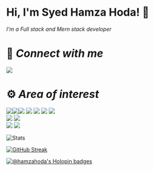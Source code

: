 # Hi, I'm Syed Hamza Hoda! 👋

*I'm a Full stack and Mern stack developer*


# 📱  *Connect with me*
<a href="mailto:syedhamzahoda@gmail.com"> <img src="https://camo.githubusercontent.com/571384769c09e0c66b45e39b5be70f68f552db3e2b2311bc2064f0d4a9f5983b/68747470733a2f2f696d672e736869656c64732e696f2f62616467652f476d61696c2d4431343833363f7374796c653d666f722d7468652d6261646765266c6f676f3d676d61696c266c6f676f436f6c6f723d7768697465"> </a>





# :gear: *Area of interest*
<img src="https://img.shields.io/badge/Python-FFD43B?style=for-the-badge&logo=python&logoColor=darkgreen"><img src="https://img.shields.io/badge/Django-323330?style=for-the-badge&logo=django&logoColor=g1DBFB"><img src="https://img.shields.io/badge/Flask-000000?style=for-the-badge&logo=flask&logoColor=white"> <img src="https://img.shields.io/badge/Node.js-339933?style=for-the-badge&logo=nodedotjs&logoColor=white"> <img src="https://img.shields.io/badge/Express.js-000000?style=for-the-badge&logo=express&logoColor=white"> <img src="https://img.shields.io/badge/GIT-E44C30?style=for-the-badge&logo=git&logoColor=white">  <img src="https://img.shields.io/badge/React-323330?style=for-the-badge&logo=react&logoColor=g1DBFB"> <br>  <img src="https://img.shields.io/badge/HTML5-E34F26?style=for-the-badge&logo=html5&logoColor=white">  <img src="https://img.shields.io/badge/CSS3-1572B6?style=for-the-badge&logo=css3&logoColor=white"> <br>
<img src="https://img.shields.io/badge/Visual_Studio_Code-0078D4?style=for-the-badge&logo=visual%20studio%20code&logoColor=white">  <img src="https://img.shields.io/badge/Postman-FF6C37?style=for-the-badge&logo=Postman&logoColor=white">


![Stats](http://github-profile-summary-cards.vercel.app/api/cards/profile-details?username=hamzahoda&theme=github_dark)

[![GitHub Streak](https://streak-stats.demolab.com?user=hamzahoda&theme=highcontrast&border_radius=7)](https://git.io/streak-stats)


[![@hamzahoda's Holopin badges](https://holopin.me/hamzahoda)](https://holopin.io/@hamzahoda)
